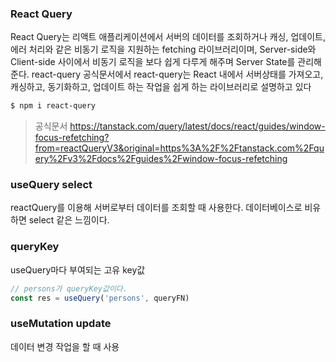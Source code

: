 ### React Query
React Query는 리액트 애플리케이션에서 서버의 데이터를 조회하거나 캐싱, 업데이트, 에러 처리와 같은 비동기 로직을 지원하는 fetching 라이브러리이며, Server-side와 Client-side 사이에서 비동기 로직을 보다 쉽게 다루게 해주며 Server State를 관리해준다.
react-query 공식문서에서 react-query는 React 내에서 서버상태를 가져오고, 캐싱하고, 동기화하고, 업데이트 하는 작업을 쉽게 하는 라이브러리로 설명하고 있다
```sh
$ npm i react-query
```

>공식문서
https://tanstack.com/query/latest/docs/react/guides/window-focus-refetching?from=reactQueryV3&original=https%3A%2F%2Ftanstack.com%2Fquery%2Fv3%2Fdocs%2Fguides%2Fwindow-focus-refetching


### useQuery select
reactQuery를 이용해 서버로부터 데이터를 조회할 때 사용한다.
데이터베이스로 비유하면 select 같은 느낌이다.


### queryKey
useQuery마다 부여되는 고유 key값
```jsx
// persons가 queryKey값이다.
const res = useQuery('persons', queryFN)
```


### useMutation update
데이터 변경 작업을 할 때 사용